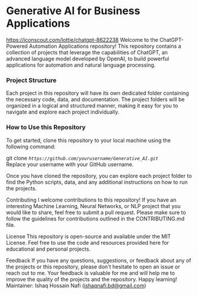 # Generative AI for Business Applications

https://iconscout.com/lottie/chatgpt-8622238
Welcome to the ChatGPT-Powered Automation Applications repository! This repository contains a collection of projects that leverage the capabilities of ChatGPT, an advanced language model developed by OpenAI, to build powerful applications for automation and natural language processing.

### Project Structure
Each project in this repository will have its own dedicated folder containing the necessary code, data, and documentation. The project folders will be organized in a logical and structured manner, making it easy for you to navigate and explore each project individually.

### How to Use this Repository
To get started, clone this repository to your local machine using the following command:

git clone *`https://github.com/yourusername/Generative_AI.git`* <br/>Replace your username with your GitHub username.

Once you have cloned the repository, you can explore each project folder to find the Python scripts, data, and any additional instructions on how to run the projects.

Contributing
I welcome contributions to this repository! If you have an interesting Machine Learning, Neural Networks, or NLP project that you would like to share, feel free to submit a pull request. Please make sure to follow the guidelines for contributions outlined in the CONTRIBUTING.md file.

License
This repository is open-source and available under the MIT License. Feel free to use the code and resources provided here for educational and personal projects.

Feedback
If you have any questions, suggestions, or feedback about any of the projects or this repository, please don't hesitate to open an issue or reach out to me. Your feedback is valuable for me and will help me to improve the quality of the projects and the repository.
Happy learning!
Maintainer: Ishaq Hossain Nafi (ishaqnafi.bd@gmail.com)
